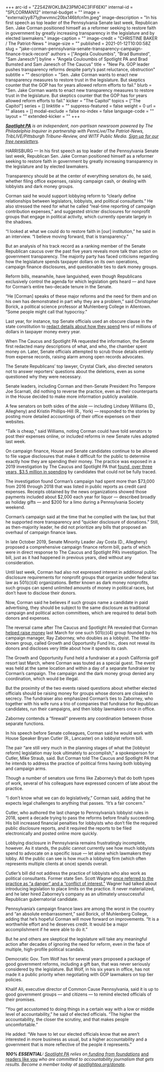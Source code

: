 +++
arc-id = "Z2S42WOKLBA23PMO4C3FIF6EKI"
internal-id = "SPLCORMAN12"
internal-budget = ""
image = "external/yy871yjhwvmnc20bx146bfcn1m.jpeg"
image-description = "In his first speech as top leader of the Pennsylvania Senate last week, Republican Sen. Jake Corman positioned himself as a reformer seeking to restore faith in government by greatly increasing transparency in the legislature and by elected lawmakers."
image-caption = ""
image-credit = "CHRISTINE BAKER / The Patriot-News "
image-size = ""
published = 2021-01-12T10:00:58Z
slug = "jake-corman-pennsylvania-senate-transparency-campaign-finance-track-record"
authors = ["Angela Couloumbis", "Brad Bumsted", "Sam Janesch"]
byline = "Angela Couloumbis of Spotlight PA and Brad Bumsted and Sam Janesch of The Caucus"
title = "New Pa. GOP leader pushes transparency reforms despite party’s past reluctance, obstruction"
subtitle = ""
description = "Sen. Jake Corman wants to enact new transparency measures to restore trust in the legislature. But skeptics counter that the GOP has for years allowed reform efforts to fail."
blurb = "Sen. Jake Corman wants to enact new transparency measures to restore trust in the legislature. But skeptics counter that the GOP has for years allowed reform efforts to fail."
kicker = "The Capitol"
topics = ["The Capitol"]
series = []
linktitle = ""
suppress-featured = false
weight = 0
url = ""
aliases = []
modal-exclude = false
no-index = false
language-code = ""
layout = ""
extended-kicker = ""
+++

<a href="https://www.spotlightpa.org/"><i><b>Spotlight PA</b></i></a><i> is an independent, non-partisan newsroom powered by The Philadelphia Inquirer in partnership with PennLive/The Patriot-News, TribLIVE/Pittsburgh Tribune-Review, and WITF Public Media. </i><a href="https://www.spotlightpa.org/newsletters"><i>Sign up for our free newsletters</i></a><i>.</i>

HARRISBURG — In his first speech as top leader of the Pennsylvania Senate last week, Republican Sen. Jake Corman positioned himself as a reformer seeking to restore faith in government by greatly increasing transparency in the legislature and by elected lawmakers.

Transparency should be at the center of everything senators do, he said, whether filing office expenses, raising campaign cash, or dealing with lobbyists and dark money groups.

Corman said he would support lobbying reform to “clearly define relationships between legislators, lobbyists, and political consultants.” He also stressed the need for what he called “real-time reporting of campaign contribution expenses,” and suggested stricter disclosures for nonprofit groups that engage in political activity, which currently operate largely in the shadows.

“I looked at what we could do to restore faith in [our] institution,” he said in an interview. “I believe moving forward, that is transparency.”

But an analysis of his track record as a ranking member of the Senate Republican caucus over the past five years reveals more talk than action on government transparency. The majority party has faced criticisms regarding how the legislature spends taxpayer dollars on its own operations, campaign finance disclosures, and questionable ties to dark money groups.

Reform bills, meanwhile, have languished, even though Republicans exclusively control the agenda for which legislation gets heard — and have for Corman’s entire two-decade tenure in the Senate.

“He [Corman] speaks of these major reforms and the need for them and on his own has demonstrated in part why they are a problem,” said Christopher Borick, a political science professor at Muhlenberg College in Allentown. “Some people might call that hypocrisy.”

<script src="https://www.spotlightpa.org/embed.js" async></script><div data-spl-embed-version="1" data-spl-src="https://www.spotlightpa.org/embeds/newsletter/"></div>

Last year, for instance, top Senate officials used an obscure clause in the state constitution to <a href="https://www.spotlightpa.org/news/2020/02/pennsylvania-lawmakers-spending-blocking-details/">redact details about how they spend</a> tens of millions of dollars in taxpayer money every year.

When The Caucus and Spotlight PA requested the information, the Senate first redacted many descriptions of what, and who, the chamber spent money on. Later, Senate officials attempted to scrub those details entirely from expense records, raising alarm among open records advocates.

The Senate Republicans’ top lawyer, Crystal Clark, also directed senators not to answer reporters’ questions about the deletions, even as some questioned why they were necessary.

Senate leaders, including Corman and then-Senate President Pro Tempore Joe Scarnati, did nothing to reverse the practice, even as their counterparts in the House decided to make more information publicly available.

A few senators on both sides of the aisle — including Lindsey Williams (D., Allegheny) and Kristin Phillips-Hill (R., York) — responded to the stories by posting more detailed accountings of their office expenses on their websites.

“Talk is cheap,” said Williams, noting Corman could have told senators to post their expenses online, or included reforms in new Senate rules adopted last week.

On campaign finance, House and Senate candidates continue to be allowed to file vague disclosures that make it difficult for the public to determine exactly how they are spending their money. The practice was exposed in a 2019 investigation by The Caucus and Spotlight PA that <a href="https://www.spotlightpa.org/news/2019/10/lavish-dinners-sports-tickets-and-nearly-3.5-million-other-expenses-by-pa.-lawmakers-youve-never-seen/">found, over three years, $3.5 million in spending</a> by candidates that could not be fully traced.

The investigation found Corman’s campaign had spent more than $73,000 from 2016 through 2018 that was listed in public reports as credit card expenses. Receipts obtained by the news organizations showed those payments included about $2,000 each year for liquor — described broadly as holiday gifts — and $200 for a limo during a Pennsylvania Society weekend.

Corman’s campaign said at the time that he complied with the law, but that he supported more transparency and “quicker disclosure of donations.” Still, as then-majority leader, he did not prioritize any bills that proposed an overhaul of campaign finance laws.

In late October 2019, Senate Minority Leader Jay Costa (D., Allegheny) proposed a comprehensive campaign finance reform bill, parts of which were in direct response to The Caucus and Spotlight PA’s investigation. The bill, just as it had happened in previous years, died without any consideration.

Until last week, Corman had also not expressed interest in additional public disclosure requirements for nonprofit groups that organize under federal tax law as 501(c)(4) organizations. Better known as dark money nonprofits, such groups can spend unlimited amounts of money in political races, but don’t have to disclose their donors.

Now, Corman said he believes if such groups name a candidate in paid advertising, they should be subject to the same disclosure as traditional campaign and political action committees, which are required to detail both donors and expenses.

The reversal came after The Caucus and Spotlight PA revealed that Corman <a href="https://www.spotlightpa.org/news/2020/08/pa-campaign-dark-money-growth-opportunity-fund-jake-corman-gop/">helped raise money</a> last March for one such 501(c)(4) group founded by his campaign manager, Ray Zaborney, who doubles as a lobbyist. The little-known group, called Growth and Opportunity Fund Inc., does not reveal its donors and discloses very little about how it spends its cash.

The Growth and Opportunity Fund held a fundraiser at a posh California golf resort last March, where Corman was touted as a special guest. The event was held at the same location and within a day of a separate fundraiser by Corman’s campaign. The campaign and the dark money group denied any coordination, which would be illegal.

But the proximity of the two events raised questions about whether elected officials should be raising money for groups whose donors are cloaked in secrecy. The fundraiser also emphasized Corman’s ties to Zaborney, who together with his wife runs a trio of companies that fundraise for Republican candidates, run their campaigns, and then lobby lawmakers once in office.

Zaborney contends a “firewall” prevents any coordination between those separate functions.

In his speech before Senate colleagues, Corman said he would work with House Speaker Bryan Cutler (R., Lancaster) on a lobbyist reform bill.

The pair “are still very much in the planning stages of what the [lobbyist reform] legislation may look ultimately to accomplish,” a spokesperson for Cutler, Mike Straub, said. But Corman told The Caucus and Spotlight PA that he intends to address the practice of political firms having both lobbying and campaign arms.

Though a number of senators use firms like Zaborney’s that do both types of work, several of his colleagues have expressed concern of late about the practice.

“I don’t know what we can do legislatively,” Corman said, adding that he expects legal challenges to anything that passes. “It’s a fair concern.”

<script src="https://www.spotlightpa.org/embed.js" async></script><div data-spl-embed-version="1" data-spl-src="https://www.spotlightpa.org/embeds/donate/?teaser_text=Spotlight%20PA%20provides%20essential%2C%20public-service%20journalism%20thanks%20to%20readers%20like%20you.%20Help%20us%20continue%20that%20work."></div>

Cutler, who authored the last change to Pennsylvania’s lobbyist rules in 2018, spent a decade trying to pass the reforms before finally succeeding. His bill increased financial penalties for lobbyists who don’t file the required public disclosure reports, and it required the reports to be filed electronically and posted online more quickly.

Lobbying disclosure in Pennsylvania remains frustratingly incomplete, however. As it stands, the public cannot currently see how much lobbyists spend to advocate on a specific issue — let alone which lawmakers they lobby. All the public can see is how much a lobbying firm (which often represents multiple clients at once) spends overall.

Cutler’s bill did not address the practice of lobbyists who also work as political consultants. Former state Sen. Scott Wagner <a href="https://archive.triblive.com/local/pittsburgh-allegheny/investigation-puts-scrutiny-on-lobbyists-political-ties/">once referred to the practice as “a danger” and a “conflict of interest.”</a> Wagner had talked about introducing legislation to place limits on the practice. It never materialized, and he later hired Zaborney’s company as an ultimately unsuccessful Republican gubernatorial candidate.

Pennsylvania’s campaign finance laws are among the worst in the country and “an absolute embarrassment,” said Borick, of Muhlenberg College, adding that he’s hopeful Corman will move forward on improvements. “It is a worthwhile effort and he deserves credit. It would be a major accomplishment if he were able to do it.”

But he and others are skeptical the legislature will take any meaningful action after decades of ignoring the need for reform, even in the face of multiple, high-profile political scandals.

Democratic Gov. Tom Wolf has for several years proposed a package of good government reforms, including a gift ban, that was never seriously considered by the legislature. But Wolf, in his six years in office, has not made it a public priority when negotiating with GOP lawmakers on top tier policies.

Khalif Ali, executive director of Common Cause Pennsylvania, said it is up to good government groups — and citizens — to remind elected officials of their promises.

“You get accustomed to doing things in a certain way with a low or middle level of accountability,” he said of elected officials. “The higher the accountability, the closer the scrutiny, and that makes people uncomfortable.”

He added: “We have to let our elected officials know that we aren’t interested in more business as usual, but a higher accountability and a government that is more reflective of the people it represents.”

<i><b>100% ESSENTIAL:</b></i><i> </i><a href="https://www.spotlightpa.org/"><i>Spotlight PA</i></a><i> relies on</i><a href="https://www.spotlightpa.org/support"><i> funding from foundations</i></a><i> </i><a href="https://www.spotlightpa.org/support">and readers like you</a><i> who are committed to accountability journalism that gets results. Become a member today at </i><a href="http://checkout.fundjournalism.org/memberform?org_id=spotlightpa&campaign=701f4000000TVuIAAW"><i>spotlightpa.org/donate</i></a><i>.</i>
